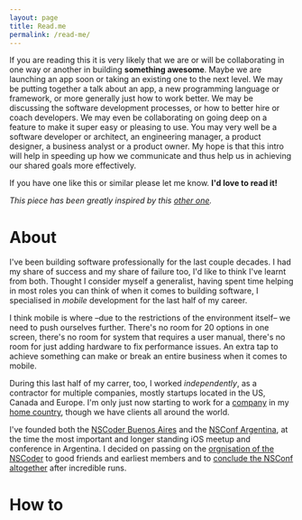```yaml
---
layout: page
title: Read.me
permalink: /read-me/
---
```


If you are reading this it is very likely that we are or will be collaborating in one way or another in building **something awesome**. Maybe we are launching an app soon or taking an existing one to the next level. We may be putting together a talk about an app, a new programming language or framework, or more generally just how to work better. We may be discussing the software development processes, or how to better hire or coach developers. We may even be collaborating on going deep on a feature to make it super easy or pleasing to use. You may very well be a software developer or architect, an engineering manager, a product designer, a business analyst or a product owner. My hope is that this intro will help in speeding up how we communicate and thus help us in achieving our shared goals more effectively.

If you have one like this or similar please let me know. **I'd love to read it!**

_This piece has been greatly inspired by this [other one](https://randsinrepose.com/archives/how-to-rands/)._

# About

I've been building software professionally for the last couple decades. I had my share of success and my share of failure too, I'd like to think I've learnt from both. Thought I consider myself a generalist, having spent time helping in most roles you can think of when it comes to building software, I specialised in _mobile_ development for the last half of my career.

I think mobile is where –due to the restrictions of the environment itself– we need to push ourselves further. There's no room for 20 options in one screen, there's no room for system that requires a user manual, there's no room for just adding hardware to fix performance issues. An extra tap to achieve something can make or break an entire business when it comes to mobile.

During this last half of my carrer, too, I worked _independently_, as a contractor for multiple companies, mostly startups located in the US, Canada and Europe. I'm only just now starting to work for a [company](https://www.globant.com/) in my [home country](https://en.wikipedia.org/wiki/Argentina), though we have clients all around the world.

I've founded both the [NSCoder Buenos Aires](https://nscoderba.tumblr.com) and the [NSConf Argentina](http://nsconfarg.com), at the time the most important and longer standing iOS meetup and conference in Argentina. I decided on passing on the [orgnisation of the NSCoder](https://mariano.zerously.com/post/66670579060/hosting-an-nscoder) to good friends and earliest members and to [conclude the NSConf altogether](http://zerously.com/2019/10/13/nsconf-arg-end.html) after incredible runs.

# How to

